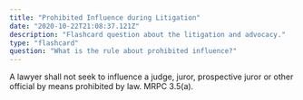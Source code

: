```yaml
---
title: "Prohibited Influence during Litigation"
date: "2020-10-22T21:08:37.121Z"
description: "Flashcard question about the litigation and advocacy."
type: "flashcard"
question: "What is the rule about prohibited influence?"
---
```


A lawyer shall not seek to influence a judge, juror, prospective juror or other official by means prohibited by law. MRPC 3.5(a).
